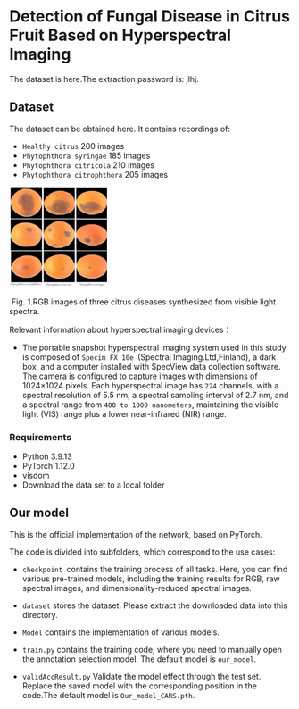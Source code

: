 # Detection of Fungal Disease in Citrus Fruit Based on Hyperspectral Imaging

The dataset is here.The extraction password is: jlhj.
## Dataset

The dataset can be obtained here. It contains recordings of:

- `Healthy citrus`		200 images
- `Phytophthora syringae`		185 images
- `Phytophthora citricola`		210 images
- `Phytophthora citrophthora`		205 images

<img src=".\images\image_1.png" style="zoom: 20%;" />

​						Fig. 1.RGB images of three citrus diseases synthesized from visible light spectra.



Relevant information about hyperspectral imaging devices：

- The portable snapshot hyperspectral imaging system used in this study is composed of `Specim FX 10e `(Spectral Imaging.Ltd,Finland), a dark box, and a computer installed with SpecView data collection software.  The camera is configured to capture images with dimensions of 1024×1024 pixels.  Each hyperspectral image has `224` channels, with a spectral resolution of 5.5 nm, a spectral sampling interval of 2.7 nm, and a spectral range from `400 to 1000 nanometers`, maintaining the visible light (VIS) range plus a lower near-infrared (NIR) range.

### Requirements

- Python 3.9.13
- PyTorch 1.12.0
- visdom
- Download the data set to a local folder

## Our model

This is the official implementation of the network, based on PyTorch.

The code is divided into subfolders, which correspond to the use cases:

- `checkpoint `contains the training process of all tasks. Here, you can find various pre-trained models, including the training results for RGB, raw spectral images, and dimensionality-reduced spectral images.

- `dataset` stores the dataset. Please extract the downloaded data into this directory.

- `Model`  contains the implementation of various models.

- `train.py` contains the training code, where you need to manually open the annotation selection model. The default model is `our_model`.

- `validAccResult.py` Validate the model effect through the test set. Replace the saved model with the corresponding position in the code.The default model is `Our_model_CARS.pth`.


